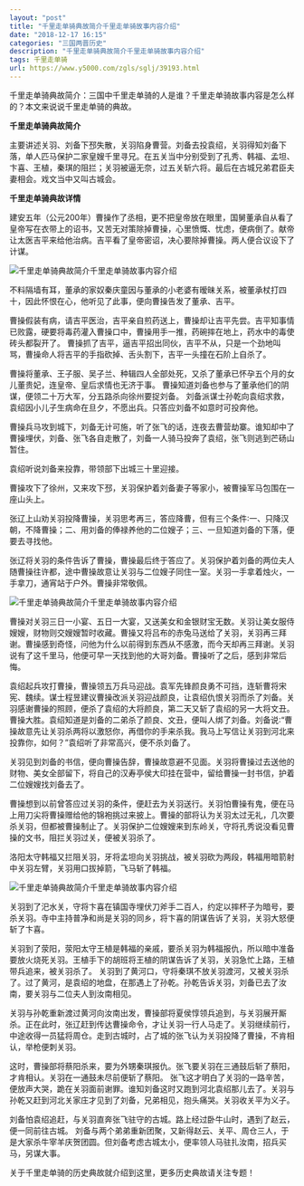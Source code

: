 ```yaml
---
layout: "post"
title: "千里走单骑典故简介千里走单骑故事内容介绍"
date: "2018-12-17 16:15"
categories: "三国两晋历史"
description: "千里走单骑典故简介千里走单骑故事内容介绍"
tags: 千里走单骑
url: https://www.y5000.com/zgls/sglj/39193.html
---
```






千里走单骑典故简介：三国中千里走单骑的人是谁？千里走单骑故事内容是怎么样的？本文来说说千里走单骑的典故。

 **千里走单骑典故简介**

主要讲述关羽、刘备下邳失散，关羽陷身曹营。刘备去投袁绍，关羽得知刘备下落，单人匹马保护二家皇嫂千里寻兄。在五关当中分别受到了孔秀、韩福、孟坦、卞喜、王植，秦琪的阻拦；关羽被逼无奈，过五关斩六将。最后在古城兄弟君臣夫妻相会。戏文当中又叫古城会。

 **千里走单骑典故详情**

建安五年（公元200年）曹操作了丞相，更不把皇帝放在眼里，国舅董承自从看了皇帝写在衣带上的诏书，又苦无对策除掉曹操，心里愤慨、忧虑，便病倒了。献帝让太医吉平来给他治病。吉平看了皇帝密诏，决心要除掉曹操。两人便合议设下了计谋。

![千里走单骑典故简介千里走单骑故事内容介绍](https://img.y5000.com/uploads/allimg/181224/174bb2d8844c983e80ec9db15ef3d717.jpg)

不料隔墙有耳，董承的家奴秦庆童因与董承的小老婆有暧昧关系，被董承杖打四十，因此怀恨在心，他听见了此事，便向曹操告发了董承、吉平。

曹操假装有病，请吉平医治，吉平亲自煎药送上，曹操却让吉平先尝。吉平知事情已败露，硬要将毒药灌入曹操口中，曹操用手一推，药碗摔在地上，药水中的毒使砖头都裂开了。
曹操抓了吉平，逼吉平招出同伙，吉平不从，只是一个劲地叫骂，曹操命人将吉平的手指砍掉、舌头割下，吉平一头撞在石阶上自杀了。

曹操将董承、王子服、吴子兰、种辑四人全部处死，又杀了董承已怀孕五个月的女儿董贵妃，连皇帝、皇后求情也无济于事。
曹操知道刘备也参与了董承他们的阴谋，便领二十万大军，分五路杀向徐州要捉刘备。
刘备派谋士孙乾向袁绍求救，袁绍因小儿子生病命在旦夕，不愿出兵。只答应刘备不如意时可投奔他。

曹操兵马攻到城下，刘备无计可施，听了张飞的话，连夜去曹营劫寨。谁知却中了曹操埋伏，刘备、张飞各自走散了，刘备一人骑马投奔了袁绍，张飞则逃到芒砀山暂住。

袁绍听说刘备来投靠，带领部下出城三十里迎接。

曹操攻下了徐州，又来攻下邳，关羽保护着刘备妻子等家小，被曹操军马包围在一座山头上。

张辽上山劝关羽投降曹操，关羽思考再三，答应降曹，但有三个条件∶一、只降汉朝，不降曹操；二、用刘备的俸禄养他的二位嫂子；三、一旦知道刘备的下落，便要去寻找他。

张辽将关羽的条件告诉了曹操，曹操最后终于答应了。关羽保护着刘备的两位夫人随曹操往许都，途中曹操故意让关羽与二位嫂子同住一室。关羽一手拿着烛火，一手拿刀，通宵站于户外。曹操非常敬佩。

![千里走单骑典故简介千里走单骑故事内容介绍](https://img.y5000.com/uploads/allimg/181224/1fabc8a12efea53f8d24523e7d81585a.jpg)

曹操对关羽三日一小宴、五日一大宴，又送美女和金银财宝无数。关羽让美女服侍嫂嫂，财物则交嫂嫂暂时收藏。曹操又将吕布的赤兔马送给了关羽，关羽再三拜谢。曹操感到奇怪，问他为什么以前得到东西从不感激，而今天却再三拜谢。关羽说有了这千里马，他便可早一天找到他的大哥刘备。曹操听了之后，感到非常后悔。

袁绍起兵攻打曹操，曹操领五万兵马迎战。袁军先锋颜良勇不可挡，连斩曹将宋宪、魏续。谋士程昱建议曹操改派关羽迎战颜良，让袁绍仇恨关羽而杀了刘备。关羽感谢曹操的照顾，便杀了袁绍的大将颜良，第二天又斩了袁绍的另一大将文丑。曹操大胜。袁绍知道是刘备的二弟杀了颜良、文丑，便叫人绑了刘备。刘备说∶“曹操故意先让关羽杀两将以激怒你，再借你的手来杀我。我马上写信让关羽到河北来投靠你，如何？”袁绍听了非常高兴，便不杀刘备了。

关羽见到刘备的书信，便向曹操告辞，曹操故意避不见面。关羽将曹操过去送他的财物、美女全部留下，将自己的汉寿亭侯大印挂在营中，留给曹操一封书信，护着二位嫂嫂找刘备去了。

曹操想到以前曾答应过关羽的条件，便赶去为关羽送行。关羽怕曹操有鬼，便在马上用刀尖将曹操赠给他的锦袍挑过来披上。曹操的部将认为关羽太过无礼，几次要杀关羽，但都被曹操制止了。关羽保护二位嫂嫂来到东岭关，守将孔秀说没看见曹操的文书，阻拦关羽过关，便被关羽杀了。

洛阳太守韩福又拦阻关羽，牙将孟坦向关羽挑战，被关羽砍为两段，韩福用暗箭射中关羽左臂，关羽用口拔掉箭，飞马斩了韩福。

![千里走单骑典故简介千里走单骑故事内容介绍](https://img.y5000.com/uploads/allimg/181224/d3d916530d8ca5571d604c1012a56263.jpg)

关羽到了汜水关，守将卞喜在镇国寺埋伏刀斧手二百人，约定以摔杯子为暗号，要杀关羽。寺中主持普净和尚是关羽的同乡，将卞喜的阴谋告诉了关羽，关羽大怒便斩了卞喜。

关羽到了荥阳，荥阳太守王植是韩福的亲戚，要杀关羽为韩福报仇，所以暗中准备要放火烧死关羽。王植手下的胡班将王植的阴谋告诉了关羽，关羽急忙上路，王植带兵追来，被关羽杀了。
关羽到了黄河口，守将秦琪不放关羽渡河，又被关羽杀了。过了黄河，是袁绍的地盘，在那遇上了孙乾。孙乾告诉关羽，刘备已去了汝南，要关羽与二位夫人到汝南相见。

关羽与孙乾重新渡过黄河向汝南出发，曹操部将夏侯惇领兵追到，与关羽展开厮杀。正在此时，张辽赶到传达曹操命令，才让关羽一行人马走了。关羽继续前行，中途收得一员猛将周仓。走到古城时，占了城的张飞认为关羽投降了曹操，不肯相认，举枪便刺关羽。

这时，曹操部将蔡阳杀来，要为外甥秦琪报仇。张飞要关羽在三通鼓后斩了蔡阳，才肯相认。关羽在一通鼓未尽前便斩了蔡阳。
张飞这才明白了关羽的一路辛苦，便放声大哭，跪在关羽面前谢罪。谁知刘备这时又跑到河北袁绍那儿去了。关羽与孙乾又赶到河北关家庄才见到了刘备，兄弟相见，抱头痛哭。关羽收关平为义子。

刘备怕袁绍追赶，与关羽直奔张飞驻守的古城。路上经过卧牛山时，遇到了赵云，便一同前往古城。
刘备与两个弟弟重新团聚，又新得赵云、关平、周仓三人，于是大家杀牛宰羊庆贺团圆。但刘备考虑古城太小，便率领人马驻扎汝南，招兵买马，另谋大事。

关于千里走单骑的历史典故就介绍到这里，更多历史典故请关注专题！
